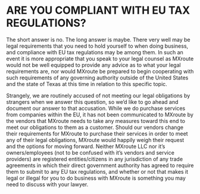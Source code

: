 # ARE YOU COMPLIANT WITH EU TAX REGULATIONS?

The short answer is no. The long answer is maybe. There very well may be legal requirements that you need to hold yourself to when doing business, and compliance with EU tax regulations may be among them. In such an event it is more appropriate that you speak to your legal counsel as MXroute would not be well equipped to provide any advice as to what your legal requirements are, nor would MXroute be prepared to begin cooperating with such requirements of any governing authority outside of the United States and the state of Texas at this time in relation to this specific topic.

Strangely, we are routinely accused of not meeting our legal obligations by strangers when we answer this question, so we’d like to go ahead and document our answer to that accusation. While we do purchase services from companies within the EU, it has not been communicated to MXroute by the vendors that MXroute needs to take any measures toward this end to meet our obligations to them as a customer. Should our vendors change their requirements for MXroute to purchase their services in order to meet any of their legal obligations, MXroute would happily weigh their request and the options for moving forward. Neither MXroute LLC nor it’s owners/employees (not to be confused with it’s vendors and service providers) are registered entities/citizens in any jurisdiction of any trade agreements in which their direct government authority has agreed to require them to submit to any EU tax regulations, and whether or not that makes it legal or illegal for you to do business with MXroute is something you may need to discuss with your lawyer.
